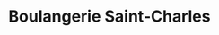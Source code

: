 ---
title: "Boulangerie Saint-Charles"
url: /joinville-le-pont/boulangerie-saint-charles/
shop: Bäckerei
---